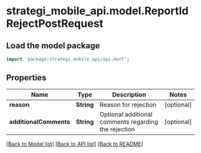 # strategi_mobile_api.model.ReportIdRejectPostRequest

## Load the model package
```dart
import 'package:strategi_mobile_api/api.dart';
```

## Properties
Name | Type | Description | Notes
------------ | ------------- | ------------- | -------------
**reason** | **String** | Reason for rejection | [optional] 
**additionalComments** | **String** | Optional additional comments regarding the rejection | [optional] 

[[Back to Model list]](../README.md#documentation-for-models) [[Back to API list]](../README.md#documentation-for-api-endpoints) [[Back to README]](../README.md)


